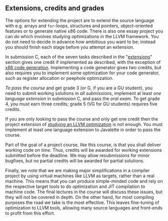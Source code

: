 Extensions, credits and grades
------------------------------

The options for extending the project are to extend the source language with
e.g.  arrays and `for`-loops, structures and pointers, object-oriented features
or to generate native x86 code. There is also one essay project you can do which
involves studying optimizations in the LLVM framework. You do not need to decide
in advance how ambitious you want to be; instead you should finish each stage
before you attempt an extension.

In submission C, each of the seven tasks described in the
"[extensions](extensions.md)" section gives one credit if implemented as
described, with the exception of [x86 code generation](#x86).  Implementing a
code generator gives *two* credits, but also requires you to implement some
optimization for your code generator, such as register allocation or peephole
optimization.

*To pass the course* and get grade 3 (or G, if you are a GU student), you need
to submit working solutions in *all submissions*, implement at least *one
language extension* in submission C, and pass the *oral exam*. To get grade 4,
you must earn three credits; grade 5 (VG for GU students) requires five credits.

If you are only looking to pass the course and only get one credit then the
project extension of [studying an LLVM optimization](#optstudy) is not enough.
You must implement at least one language extension to Javalette in order to pass
the course.

Part of the goal of a project course, like this course, is that you shall
deliver working code *on time*. Thus, credits will be awarded for working
extensions submitted before the deadline. We may allow resubmissions for minor
bugfixes, but no partial credits will be awarded for partial solutions.

Finally, we note that we are making major simplifications in a compiler project
by using virtual machines like LLVM as targets, rather than a real machine. This
means that you can produce simple-minded code and rely on the respective target
tools to do optimization and JIT compilation to machine code.  The final
lectures in the course will discuss these issues, but they will not be covered
in depth. On the other hand, for most compiling purposes the road we take is the
most effective. This leaves fine-tuning of optimization to LLVM tools, allowing
many source languages and front-ends to profit from this effort.
